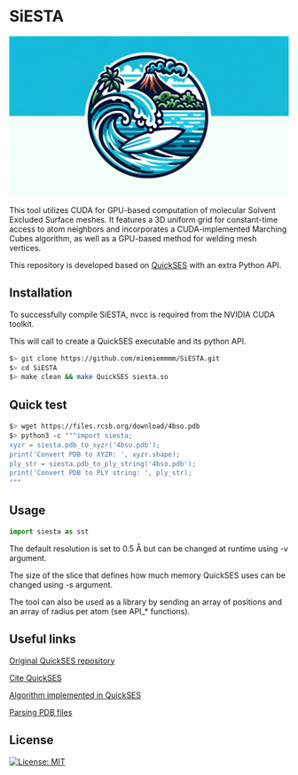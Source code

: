 # SiESTA

<img src="SiEST-Surf_LOGO.png">

This tool utilizes CUDA for GPU-based computation of molecular Solvent Excluded Surface meshes. 
It features a 3D uniform grid for constant-time access to atom neighbors and incorporates a CUDA-implemented Marching Cubes algorithm, as well as a GPU-based method for welding mesh vertices.

This repository is developed based on [QuickSES](https://github.com/nezix/QuickSES) with an extra Python API.

[//]: # (and some bug fixes.)
[//]: # (## Example)
[//]: # (```bash)
[//]: # ($> wget https://files.rcsb.org/download/1KX2.pdb)
[//]: # ($> ./QuickSES -i 1KX2.pdb -o 1KX2_Surface.obj -v 0.2)
[//]: # (```)


## Installation
To successfully compile SiESTA, nvcc is required from the NVIDIA CUDA toolkit.  

This will call  to create a QuickSES executable and its python API.

```bash
$> git clone https://github.com/miemiemmmm/SiESTA.git
$> cd SiESTA
$> make clean && make QuickSES siesta.so 
```


## Quick test
```bash
$> wget https://files.rcsb.org/download/4bso.pdb
$> python3 -c """import siesta; 
xyzr = siesta.pdb_to_xyzr('4bso.pdb'); 
print('Convert PDB to XYZR: ', xyzr.shape);
ply_str = siesta.pdb_to_ply_string('4bso.pdb'); 
print('Convert PDB to PLY string: ', ply_str);
"""
```

## Usage

```Python
import siesta as sst

```


The default resolution is set to 0.5 Å but can be changed at runtime using -v argument.

The size of the slice that defines how much memory QuickSES uses can be changed using -s argument.

The tool can also be used as a library by sending an array of positions and an array of radius per atom (see API_* functions).



## Useful links
[Original QuickSES repository](https://github.com/nezix/QuickSES)

[Cite QuickSES](https://hal.archives-ouvertes.fr/hal-02370900/document)

[Algorithm implemented in QuickSES](https://www.uni-ulm.de/fileadmin/website_uni_ulm/iui.inst.100/institut/Papers/viscom/2017/hermosilla17ses.pdf)

[Parsing PDB files](https://github.com/vegadj/cpdb)

## License

[![License: MIT](https://img.shields.io/badge/License-MIT-yellow.svg)](https://opensource.org/licenses/MIT)
